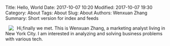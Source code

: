 Title: Hello, World
Date: 2017-10-07 10:20
Modified: 2017-10-07 19:30
Category: About
Tags: About
Slug: About
Authors: Wenxuan Zhang
Summary: Short version for index and feeds

<img style="float:left; padding-left:10px;padding-right:10px" src="/images/wtc.jpg" />



Hi,finally we met. This is Wenxuan Zhang, a marketing analyst living in New York City. I am interested in analyzing and solving business problems with various tech. 
